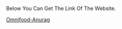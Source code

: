 Below You Can Get The Link Of The Website.

[Omnifood-Anurag](https://omnifood-anurag.netlify.app/)
